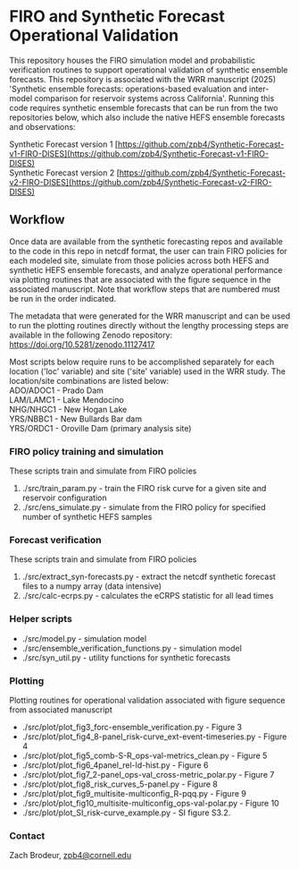 # FIRO and Synthetic Forecast Operational Validation
This repository houses the FIRO simulation model and probabilistic verification routines to support operational validation of synthetic ensemble forecasts. This repository is associated with the WRR manuscript (2025) 'Synthetic ensemble forecasts: operations-based evaluation and inter-model comparison for reservoir systems across California'. Running this code requires synthetic ensemble forecasts that can be run from the two repositories below, which also include the native HEFS ensemble forecasts and observations:
    
Synthetic Forecast version 1 [https://github.com/zpb4/Synthetic-Forecast-v1-FIRO-DISES](https://github.com/zpb4/Synthetic-Forecast-v1-FIRO-DISES)   
Synthetic Forecast version 2 [https://github.com/zpb4/Synthetic-Forecast-v2-FIRO-DISES](https://github.com/zpb4/Synthetic-Forecast-v2-FIRO-DISES)   

## Workflow   
Once data are available from the synthetic forecasting repos and available to the code in this repo in netcdf format, the user can train FIRO policies for each modeled site, simulate from those policies across both HEFS and synthetic HEFS ensemble forecasts, and analyze operational performance via plotting routines that are associated with the figure sequence in the associated manuscript. Note that workflow steps that are numbered must be run in the order indicated.

The metadata that were generated for the WRR manuscript and can be used to run the plotting routines directly without the lengthy processing steps are available in the following Zenodo repository:  https://doi.org/10.5281/zenodo.11127417

Most scripts below require runs to be accomplished separately for each location ('loc' variable) and site ('site' variable) used in the WRR study. The location/site combinations are listed below:   
ADO/ADOC1 - Prado Dam   
LAM/LAMC1 - Lake Mendocino   
NHG/NHGC1 - New Hogan Lake   
YRS/NBBC1 - New Bullards Bar dam   
YRS/ORDC1 - Oroville Dam (primary analysis site)   
### FIRO policy training and simulation
These scripts train and simulate from FIRO policies
1. ./src/train_param.py - train the FIRO risk curve for a given site and reservoir configuration
2. ./src/ens_simulate.py - simulate from the FIRO policy for specified number of synthetic HEFS samples

### Forecast verification
These scripts train and simulate from FIRO policies
1. ./src/extract_syn-forecasts.py - extract the netcdf synthetic forecast files to a numpy array (data intensive)
2. ./src/calc-ecrps.py - calculates the eCRPS statistic for all lead times 

### Helper scripts
- ./src/model.py - simulation model
- ./src/ensemble_verification_functions.py - simulation model
- ./src/syn_util.py - utility functions for synthetic forecasts
  
### Plotting
Plotting routines for operational validation associated with figure sequence from associated manuscript
- ./src/plot/plot_fig3_forc-ensemble_verification.py - Figure 3
- ./src/plot/plot_fig4_8-panel_risk-curve_ext-event-timeseries.py - Figure 4
- ./src/plot/plot_fig5_comb-S-R_ops-val-metrics_clean.py - Figure 5
- ./src/plot/plot_fig6_4panel_rel-ld-hist.py - Figure 6
- ./src/plot/plot_fig7_2-panel_ops-val_cross-metric_polar.py - Figure 7
- ./src/plot/plot_fig8_risk_curves_5-panel.py - Figure 8
- ./src/plot/plot_fig9_multisite-multiconfig_R-pqq.py - Figure 9
- ./src/plot/plot_fig10_multisite-multiconfig_ops-val-polar.py - Figure 10
- ./src/plot/plot_SI_risk-curve_example.py - SI figure S3.2.


### Contact
Zach Brodeur, zpb4@cornell.edu
